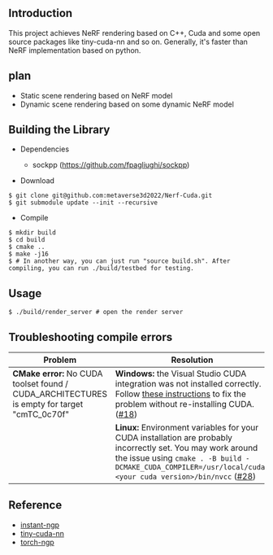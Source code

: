 ## Introduction
This project achieves NeRF rendering based on C++, Cuda and some open source packages like tiny-cuda-nn and so on. Generally, it's faster than NeRF implementation based on python.

## plan
- Static scene rendering based on NeRF model
- Dynamic scene rendering based on some dynamic NeRF model 

## Building the Library

- Dependencies
    - sockpp (https://github.com/fpagliughi/sockpp)

- Download
```shell
$ git clone git@github.com:metaverse3d2022/Nerf-Cuda.git 
$ git submodule update --init --recursive  
```
- Compile
```shell
$ mkdir build
$ cd build
$ cmake ..
$ make -j16
$ # In another way, you can just run "source build.sh". After compiling, you can run ./build/testbed for testing.
```

## Usage
```shell
$ ./build/render_server # open the render server
```

## Troubleshooting compile errors

| Problem | Resolution |
|---------|------------|
| __CMake error:__ No CUDA toolset found / CUDA_ARCHITECTURES is empty for target "cmTC_0c70f" | __Windows:__ the Visual Studio CUDA integration was not installed correctly. Follow [these instructions](https://github.com/mitsuba-renderer/mitsuba2/issues/103#issuecomment-618378963) to fix the problem without re-installing CUDA. ([#18](https://github.com/NVlabs/instant-ngp/issues/18)) |
| | __Linux:__ Environment variables for your CUDA installation are probably incorrectly set. You may work around the issue using ```cmake . -B build -DCMAKE_CUDA_COMPILER=/usr/local/cuda-<your cuda version>/bin/nvcc``` ([#28](https://github.com/NVlabs/instant-ngp/issues/28)) |

## Reference
- [instant-ngp](https://github.com/NVlabs/instant-ngp)
- [tiny-cuda-nn](https://github.com/NVlabs/tiny-cuda-nn)
- [torch-ngp](https://github.com/ashawkey/torch-ngp)
